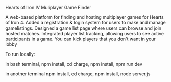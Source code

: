 Hearts of Iron IV Muliplayer Game Finder

A web-based platform for finding and hosting multiplayer games for Hearts of Iron 4.
Added a registration & login system for users to make and manage gamelistings.
Designed a game list page where users can browse and join hosted matches.
Integrated player list tracking, allowing users to see active participants in a game.
You can kick players that you don't want in your lobby

To run locally:

in bash terminal, npm install,
cd charge,
npm install,
npm run dev

in another terminal npm install,
cd charge,
npm install,
node server.js
